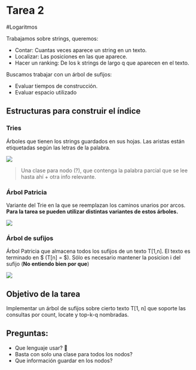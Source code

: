 # Tarea 2
#Logaritmos

Trabajamos sobre strings, queremos:
- Contar: Cuantas veces aparece un string en un texto.
- Localizar: Las posiciones en las que aparece.
- Hacer un ranking: De los k strings de largo q que aparecen en el texto.

Buscamos trabajar con un árbol de sufijos:
- Evaluar tiempos de construcción.
- Evaluar espacio utilizado

## Estructuras para construir el índice
### Tries
Árboles que tienen los strings guardados en sus hojas. Las aristas están etiquetadas según las letras de la palabra.

![](&&&SFLOCALFILEPATH&&&ED3A59B0-3A27-4FCB-9B4A-F20D6D9E116B.png)

> Una clase para nodo (?), que contenga la palabra parcial que se lee hasta ahí + otra info relevante.  

### Árbol Patricia
Variante del Trie en la que se reemplazan los caminos unarios por arcos. **Para la tarea se pueden utilizar distintas variantes de estos árboles.**

![](&&&SFLOCALFILEPATH&&&BE77865A-91FB-49AF-ABBC-AB04850E4678.png)

### Árbol de sufijos
Árbol Patricia que almacena todos los sufijos de un texto T[1,n]. El texto es terminado en $ (T[n] = $). Sólo es necesario mantener la posicion i del sufijo (**No entiendo bien por que**) 

![](&&&SFLOCALFILEPATH&&&1199A49F-155C-42E0-9593-398FDB055D4A.png)

## Objetivo de la tarea
Implementar un árbol de sufijos sobre cierto texto T[1, n] que soporte las consultas por count, locate y top-k-q nombradas.

## Preguntas:
- Que lenguaje usar? 🤣
- Basta con solo una clase para todos los nodos?
- Que información guardar en los nodos?

